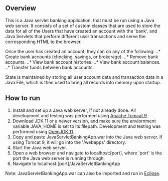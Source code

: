 ## Overview
This is a Java servlet banking application, that must be run using a Java web server. It consists of a set of custom classes that are used to store the data for all of the Users that have created an account with the 'bank', and Java Servlets that perform different user transactions and serve the corresponding HTML to the browser.

Once the user has created an account, they can do any of the following:
..* Create bank accounts (checking, savings, or brokerage).
..* Remove bank accounts.
..* View bank account histories.
..* View bank account balances.
..* Transfer funds between bank accounts.

State is maintained by storing all user account data and transaction data in a Java File, which is then used to bring all records into memory upon startup.

## How to run
1. Install and set up a Java web server, if not already done. All development and testing was performed using [Apache Tomcat 9](https://tomcat.apache.org/download-90.cgi).
2. Download JDK 11 or a newer version, and make sure the enviornment variable JAVA_HOME is set to its filepath. Development and testing was performed using [OpenJDK 11](https://access.redhat.com/documentation/en-us/openjdk/11/html/openjdk_11_for_windows_getting_started_guide/index).
3. Copy and paste JavaServletBankingApp.war into the Java web server. If using Tomcat 9, it will go into the '/webapps' directory.
4. Start the Java web server.
5. Open a web browser and navigate to localhost:[port], where 'port' is the port the Java web server is running through.
6. Navigate to localhost:[port]/JavaServletBankingApp

Note: JavaServletBankingApp.war can also be imported and run in [Eclipse](https://www.eclipse.org/downloads/).